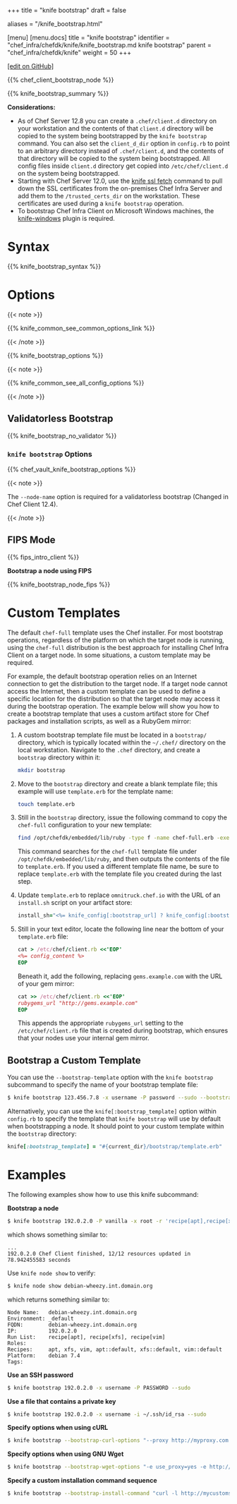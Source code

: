 +++
title = "knife bootstrap"
draft = false

aliases = "/knife_bootstrap.html"

[menu]
  [menu.docs]
    title = "knife bootstrap"
    identifier = "chef_infra/chefdk/knife/knife_bootstrap.md knife bootstrap"
    parent = "chef_infra/chefdk/knife"
    weight = 50
+++    

[\[edit on
GitHub\]](https://github.com/chef/chef-web-docs/blob/master/chef_master/source/knife_bootstrap.rst)

{{% chef_client_bootstrap_node %}}

{{% knife_bootstrap_summary %}}

**Considerations:**

-   As of Chef Server 12.8 you can create a `.chef/client.d` directory
    on your workstation and the contents of that `client.d` directory
    will be copied to the system being bootstrapped by the
    `knife bootstrap` command. You can also set the `client_d_dir`
    option in `config.rb` to point to an arbitrary directory instead of
    `.chef/client.d`, and the contents of that directory will be copied
    to the system being bootstrapped. All config files inside `client.d`
    directory get copied into `/etc/chef/client.d` on the system being
    bootstrapped.
-   Starting with Chef Server 12.0, use the [knife ssl
    fetch](/knife_ssl_fetch/) command to pull down the SSL
    certificates from the on-premises Chef Infra Server and add them to
    the `/trusted_certs_dir` on the workstation. These certificates are
    used during a `knife bootstrap` operation.
-   To bootstrap Chef Infra Client on Microsoft Windows machines, the
    [knife-windows](/knife_windows/) plugin is required.

Syntax
======

{{% knife_bootstrap_syntax %}}

Options
=======

{{< note >}}

{{% knife_common_see_common_options_link %}}

{{< /note >}}

{{% knife_bootstrap_options %}}

{{< note >}}

{{% knife_common_see_all_config_options %}}

{{< /note >}}

Validatorless Bootstrap
-----------------------

{{% knife_bootstrap_no_validator %}}

### `knife bootstrap` Options

{{% chef_vault_knife_bootstrap_options %}}

{{< note >}}

The `--node-name` option is required for a validatorless bootstrap
(Changed in Chef Client 12.4).

{{< /note >}}

FIPS Mode
---------

{{% fips_intro_client %}}

**Bootstrap a node using FIPS**

{{% knife_bootstrap_node_fips %}}

Custom Templates
================

The default `chef-full` template uses the Chef installer. For most
bootstrap operations, regardless of the platform on which the target
node is running, using the `chef-full` distribution is the best approach
for installing Chef Infra Client on a target node. In some situations, a
custom template may be required.

For example, the default bootstrap operation relies on an Internet
connection to get the distribution to the target node. If a target node
cannot access the Internet, then a custom template can be used to define
a specific location for the distribution so that the target node may
access it during the bootstrap operation. The example below will show
you how to create a bootstrap template that uses a custom artifact store
for Chef packages and installation scripts, as well as a RubyGem mirror:

1.  A custom bootstrap template file must be located in a `bootstrap/`
    directory, which is typically located within the `~/.chef/`
    directory on the local workstation. Navigate to the `.chef`
    directory, and create a `bootstrap` directory within it:

    ``` bash
    mkdir bootstrap
    ```

2.  Move to the `bootstrap` directory and create a blank template file;
    this example will use `template.erb` for the template name:

    ``` bash
    touch template.erb
    ```

3.  Still in the `bootstrap` directory, issue the following command to
    copy the `chef-full` configuration to your new template:

    ``` bash
    find /opt/chefdk/embedded/lib/ruby -type f -name chef-full.erb -exec cat {} \; > template.erb
    ```

    This command searches for the `chef-full` template file under
    `/opt/chefdk/embedded/lib/ruby`, and then outputs the contents of
    the file to `template.erb`. If you used a different template file
    name, be sure to replace `template.erb` with the template file you
    created during the last step.

4.  Update `template.erb` to replace `omnitruck.chef.io` with the URL of
    an `install.sh` script on your artifact store:

    ``` ruby
    install_sh="<%= knife_config[:bootstrap_url] ? knife_config[:bootstrap_url] : "http://packages.example.com/install.sh" %>"
    ```

5.  Still in your text editor, locate the following line near the bottom
    of your `template.erb` file:

    ``` ruby
    cat > /etc/chef/client.rb <<'EOP'
    <%= config_content %>
    EOP
    ```

    Beneath it, add the following, replacing `gems.example.com` with the
    URL of your gem mirror:

    ``` ruby
    cat >> /etc/chef/client.rb <<'EOP'
    rubygems_url "http://gems.example.com"
    EOP
    ```

    This appends the appropriate `rubygems_url` setting to the
    `/etc/chef/client.rb` file that is created during bootstrap, which
    ensures that your nodes use your internal gem mirror.

Bootstrap a Custom Template
---------------------------

You can use the `--bootstrap-template` option with the `knife bootstrap`
subcommand to specify the name of your bootstrap template file:

``` bash
$ knife bootstrap 123.456.7.8 -x username -P password --sudo --bootstrap-template "template"
```

Alternatively, you can use the `knife[:bootstrap_template]` option
within `config.rb` to specify the template that `knife bootstrap` will
use by default when bootstrapping a node. It should point to your custom
template within the `bootstrap` directory:

``` ruby
knife[:bootstrap_template] = "#{current_dir}/bootstrap/template.erb"
```

Examples
========

The following examples show how to use this knife subcommand:

**Bootstrap a node**

``` bash
$ knife bootstrap 192.0.2.0 -P vanilla -x root -r 'recipe[apt],recipe[xfs],recipe[vim]'
```

which shows something similar to:

``` none
...
192.0.2.0 Chef Client finished, 12/12 resources updated in 78.942455583 seconds
```

Use `knife node show` to verify:

``` bash
$ knife node show debian-wheezy.int.domain.org
```

which returns something similar to:

``` none
Node Name:   debian-wheezy.int.domain.org
Environment: _default
FQDN:        debian-wheezy.int.domain.org
IP:          192.0.2.0
Run List:    recipe[apt], recipe[xfs], recipe[vim]
Roles:
Recipes:     apt, xfs, vim, apt::default, xfs::default, vim::default
Platform:    debian 7.4
Tags:
```

**Use an SSH password**

``` bash
$ knife bootstrap 192.0.2.0 -x username -P PASSWORD --sudo
```

**Use a file that contains a private key**

``` bash
$ knife bootstrap 192.0.2.0 -x username -i ~/.ssh/id_rsa --sudo
```

**Specify options when using cURL**

``` bash
$ knife bootstrap --bootstrap-curl-options "--proxy http://myproxy.com:8080"
```

**Specify options when using GNU Wget**

``` bash
$ knife bootstrap --bootstrap-wget-options "-e use_proxy=yes -e http://myproxy.com:8080"
```

**Specify a custom installation command sequence**

``` bash
$ knife bootstrap --bootstrap-install-command "curl -l http://mycustomserver.com/custom_install_chef_script.sh | sudo bash -s --"
```
